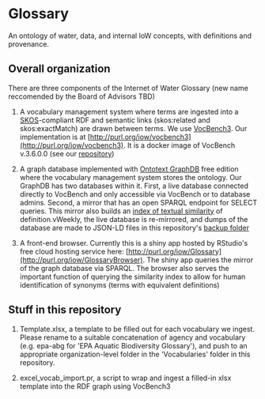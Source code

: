 # Glossary
An ontology of water, data, and internal IoW concepts, with definitions and provenance.

## Overall organization

There are three components of the Internet of Water Glossary (new name reccomended by the Board of Advisors TBD)

1. A vocabulary management system where terms are ingested into a [SKOS](https://www.w3.org/2004/02/skos/)-compliant RDF and semantic links (skos:related and skos:exactMatch) are drawn between terms. We use [VocBench3](http://vocbench.uniroma2.it/). Our implementation is at [http://purl.org/iow/vocbench3](http://purl.org/iow/vocbench3). It is a docker image of VocBench v.3.6.0.0 (see our [repository](https://github.com/internetofwater/docker-vocbench3))

2. A graph database implemented with [Ontotext GraphDB](http://graphdb.ontotext.com/) free edition where the vocabulary management system stores the ontology. Our GraphDB has two databases within it. First, a live database connected directly to VocBench and only accessible via VocBench or to database admins. Second, a mirror that has an open SPARQL endpoint for SELECT queries. This mirror also builds an [index of textual similarity](http://graphdb.ontotext.com/documentation/standard/semantic-similarity-searches.html) of definition.vWeekly, the live database is re-mirrored, and dumps of the database are made to JSON-LD files in this repository's [backup folder](https://github.com/internetofwater/Glossary/Backups)

3. A front-end browser. Currently this is a shiny app hosted by RStudio's free cloud hosting service here: [http://purl.org/iow/Glossary](http://purl.org/iow/GlossaryBrowser). The shiny app queries the mirror of the graph database via SPARQL. The browser also serves the important function of querying the similarity index to allow for human identification of synonyms (terms with equivalent definitions)



## Stuff in this repository

1. Template.xlsx, a template to be filled out for each vocabulary we ingest. Please rename to a suitable concatenation of agency and vocabulary (e.g. epa-abg for 'EPA Aquatic Biodiversity Glossary'), and push to an appropriate organization-level folder in the 'Vocabularies' folder in this repository.

2. excel_vocab_import.pr, a script to wrap and ingest a filled-in xlsx template into the RDF graph using VocBench3

